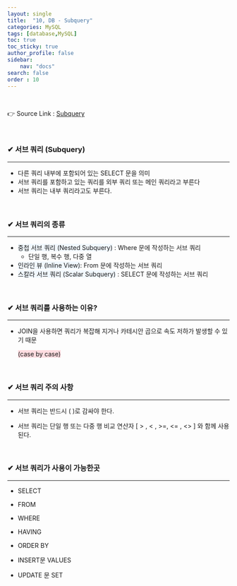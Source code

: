 ```yaml
---
layout: single
title:  "10, DB - Subquery"
categories: MySQL
tags: [database,MySQL]
toc: true
toc_sticky: true
author_profile: false
sidebar:
    nav: "docs"
search: false
order : 10
---
```


<br>

👉 Source Link : [Subquery](https://github.com/Jaehwany/Database/blob/036dc94a641e1156a4abbb18f3fbbba3a5cc7168/3.%20Subquery)

<br>

### ✔ 서브 쿼리 (Subquery) 

------------------------------------------------------------------

- 다른 쿼리 내부에 포함되어 있는 SELECT 문을 의미
- 서브 쿼리를 포함하고 있는 쿼리를 외부 쿼리 또는 메인 쿼리라고 부른다
- 서브 쿼리는 내부 쿼리라고도 부른다.

<br>

### ✔ 서브 쿼리의 종류

------------------------------------------------------------------

- <span style ="background-color:#f1f8ff">중첩 서브 쿼리 (Nested Subquery)</span> : Where 문에 작성하는 서브 쿼리
  - 단일 행, 복수 행, 다중 열
- <span style ="background-color:#f1f8ff">인라인 뷰 (Inline View)</span>: From 문에 작성하는 서브 쿼리
- <span style ="background-color:#f1f8ff">스칼라 서브 쿼리 (Scalar Subquery)</span> : SELECT 문에 작성하는 서브 쿼리

<br>

### ✔ 서브 쿼리를 사용하는 이유?

------------------------------------------------------------------

- JOIN을 사용하면 쿼리가 복잡해 지거나 카테시안 곱으로 속도 저하가 발생할 수 있기 때문

  <span style="background-color:#ffdce0">(case by case) </span>

<br>

### ✔ 서브 쿼리 주의 사항

------------------------------------------------------------------

- 서브 쿼리는 반드시 ( )로 감싸야 한다.

- 서브 쿼리는 단일 행 또는 다중 행 비교 연산자 [ > , < , >=, <= , <> ] 와 함께 사용된다.

  <br>

### ✔ 서브 쿼리가 사용이 가능한곳

------------------------------------------------------------------

- SELECT

- FROM

- WHERE

- HAVING

- ORDER BY

- INSERT문 VALUES

- UPDATE 문 SET

